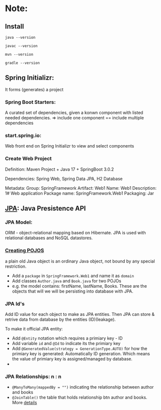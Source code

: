# Note:

## Install
`java --version`

`javac --version`

`mvn --version`

`gradle --version`

## Spring Initializr: 

It forms (generates) a project

###	Spring Boot Starters: 
A curated set of dependencies, given a konwn component with listed needed dependencies. => include one component == include multiple dependencies

### start.spring.io:
Web front end on Spring Initializr to view and select components

### Create Web Project

Definition: Maven Project + Java 17 + SpringBoot 3.0.2

Dependencies: Spring Web, Spring Data JPA, H2 Database

Metadata: 
	Group: SpringFramework
	Artifact: Web1
	Name: Web1
	Description: 1# Web application 
	Package name: SpringFramework.Web1
	Packaging: Jar

## [JPA](https://blog.csdn.net/weixin_45764765/article/details/107755857?ops_request_misc=&request_id=&biz_id=102&utm_term=leakage%20JPA%20JAva&utm_medium=distribute.pc_search_result.none-task-blog-2~all~sobaiduweb~default-2-107755857.142^v72^pc_new_rank,201^v4^add_ask&spm=1018.2226.3001.4187): Java Presistence API
### JPA Model: 
ORM - object-relational mapping based on Hibernate. JPA is used with relational databases and NoSQL datastores.
### [Creating POJOS](https://www.geeksforgeeks.org/pojo-vs-java-beans/)
a plain old Java object is an ordinary Java object, not bound by any special restriction. 
- Add a `package` in `SpringFramework.Web1` and name it as `domain`
- Add classes `Author.java` and `Book.java` for two POJOs
- e.g. the model contains: firstName, lastName, Books. These are the objects that will we will be persisting into database with JPA. 
### JPA Id's
Add ID value for each object to make as JPA entities. Then JPA can store & retrive data from database by the entities (ID)(leakage).

To make it official JPA entity:
- Add `@Entity` notation which requires a primiary key - ID
- Add variable `id` and `@Id` to indicate its the primiary key
- Add `@GeneratedValue(strategy = GenerationType.AUTO)` for how the primiary key is generated: Automatically ID generation. Which means the value of primiary key is assigned/managed by database. 
- 
### JPA Relationships: n : n
- `@ManyToMany(mappedBy = "")` indicating the relationship between author and books
- `@JoinTable()` the table that holds relationship btn author and books. More [details](https://docs.oracle.com/javaee/7/api/javax/persistence/JoinTable.html)


